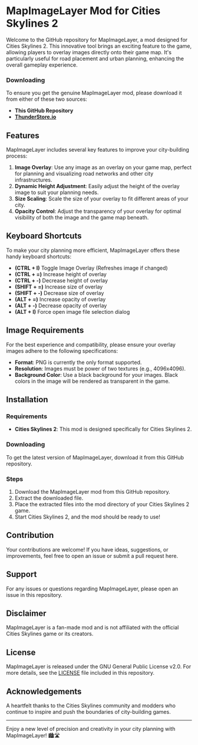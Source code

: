 ﻿# MapImageLayer Mod for Cities Skylines 2

Welcome to the GitHub repository for MapImageLayer, a mod designed for Cities Skylines 2. This innovative tool brings an exciting feature to the game, allowing players to overlay images directly onto their game map. It's particularly useful for road placement and urban planning, enhancing the overall gameplay experience.

### Downloading

To ensure you get the genuine MapImageLayer mod, please download it from either of these two sources:

- **This GitHub Repository**
- **[ThunderStore.io](https://thunderstore.io)**

## Features

MapImageLayer includes several key features to improve your city-building process:

1. **Image Overlay**: Use any image as an overlay on your game map, perfect for planning and visualizing road networks and other city infrastructures.
2. **Dynamic Height Adjustment**: Easily adjust the height of the overlay image to suit your planning needs.
3. **Size Scaling**: Scale the size of your overlay to fit different areas of your city.
4. **Opacity Control**: Adjust the transparency of your overlay for optimal visibility of both the image and the game map beneath.

## Keyboard Shortcuts

To make your city planning more efficient, MapImageLayer offers these handy keyboard shortcuts:

- **(CTRL + I)** Toggle Image Overlay (Refreshes image if changed)
- **(CTRL + =)** Increase height of overlay
- **(CTRL + -)** Decrease height of overlay
- **(SHIFT + =)** Increase size of overlay
- **(SHIFT + -)** Decrease size of overlay
- **(ALT + =)** Increase opacity of overlay
- **(ALT + -)** Decrease opacity of overlay
- **(ALT + I)** Force open image file selection dialog

## Image Requirements

For the best experience and compatibility, please ensure your overlay images adhere to the following specifications:

- **Format**: PNG is currently the only format supported.
- **Resolution**: Images must be power of two textures (e.g., 4096x4096).
- **Background Color**: Use a black background for your images. Black colors in the image will be rendered as transparent in the game.

## Installation

### Requirements

- **Cities Skylines 2**: This mod is designed specifically for Cities Skylines 2.

### Downloading

To get the latest version of MapImageLayer, download it from this GitHub repository.

### Steps

1. Download the MapImageLayer mod from this GitHub repository.
2. Extract the downloaded file.
3. Place the extracted files into the mod directory of your Cities Skylines 2 game.
4. Start Cities Skylines 2, and the mod should be ready to use!

## Contribution

Your contributions are welcome! If you have ideas, suggestions, or improvements, feel free to open an issue or submit a pull request here.

## Support

For any issues or questions regarding MapImageLayer, please open an issue in this repository.

## Disclaimer

MapImageLayer is a fan-made mod and is not affiliated with the official Cities Skylines game or its creators.

## License

MapImageLayer is released under the GNU General Public License v2.0. For more details, see the [LICENSE](LICENSE) file included in this repository.

## Acknowledgements

A heartfelt thanks to the Cities Skylines community and modders who continue to inspire and push the boundaries of city-building games.

---

Enjoy a new level of precision and creativity in your city planning with MapImageLayer! 🏙️🛣️
